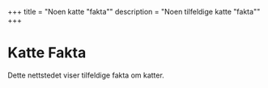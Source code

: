 +++
title = "Noen katte \"fakta\""
description = "Noen tilfeldige katte \"fakta\""
+++

# Katte Fakta

Dette nettstedet viser tilfeldige fakta om katter.